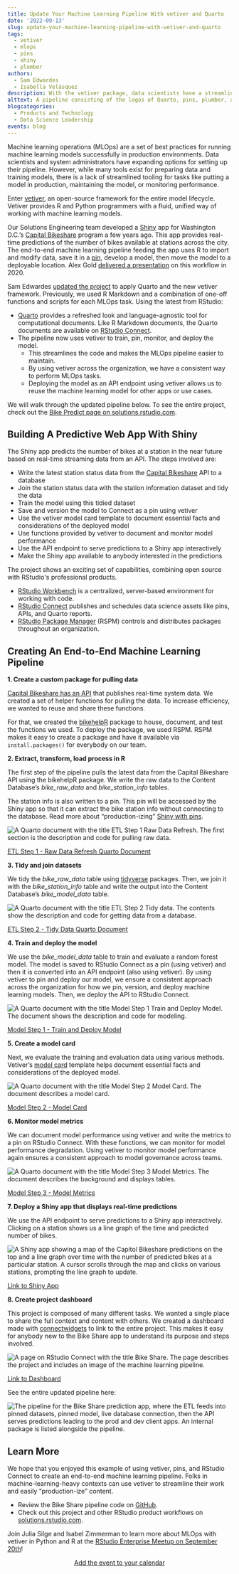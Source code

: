 ```yaml
---
title: Update Your Machine Learning Pipeline With vetiver and Quarto
date: '2022-09-13'
slug: update-your-machine-learning-pipeline-with-vetiver-and-quarto
tags:
  - vetiver
  - mlops
  - pins
  - shiny
  - plumber
authors:
  - Sam Edwardes
  - Isabella Velásquez
description: With the vetiver package, data scientists have a streamlined, consistent way to maintain machine learning pipelines. We recently updated our Bike Share prediction application using vetiver and Quarto.
alttext: A pipeline consisting of the logos of Quarto, pins, plumber, and Shiny, with the logo of vetiver forming the link between the four.
blogcategories:
  - Products and Technology
  - Data Science Leadership
events: blog
---
```


Machine learning operations (MLOps) are a set of best practices for running machine learning models successfully in production environments. Data scientists and system administrators have expanding options for setting up their pipeline. However, while many tools exist for preparing data and training models, there is a lack of streamlined tooling for tasks like putting a model in production, maintaining the model, or monitoring performance.

Enter <a href="https://vetiver.rstudio.com/" target = "_blank">vetiver</a>, an open-source framework for the entire model lifecycle. Vetiver provides R and Python programmers with a fluid, unified way of working with machine learning models.

Our Solutions Engineering team developed a <a href="https://shiny.rstudio.com/" target = "_blank">Shiny</a> app for Washington D.C.’s <a href="https://www.capitalbikeshare.com/" target = "_blank">Capital Bikeshare</a> program a few years ago. This app provides real-time predictions of the number of bikes available at stations across the city. The end-to-end machine learning pipeline feeding the app uses R to import and modify data, save it in a <a href="https://pins.rstudio.com/" target = "_blank">pin</a>, develop a model, then move the model to a deployable location. Alex Gold <a href="https://www.rstudio.com/resources/rstudioconf-2020/deploying-end-to-end-data-science-with-shiny-plumber-and-pins/" target = "_blank">delivered a presentation</a> on this workflow in 2020.

Sam Edwardes <a href="https://solutions.rstudio.com/example/bike_predict/" target = "_blank">updated the project</a> to apply Quarto and the new vetiver framework. Previously, we used R Markdown and a combination of one-off functions and scripts for each MLOps task. Using the latest from RStudio:

* <a href="https://quarto.org/" target = "_blank">Quarto</a> provides a refreshed look and language-agnostic tool for computational documents. Like R Markdown documents, the Quarto documents are available on <a href="https://www.rstudio.com/products/connect/" target = "_blank">RStudio Connect</a>.
* The pipeline now uses vetiver to train, pin, monitor, and deploy the model.
    * This streamlines the code and makes the MLOps pipeline easier to maintain.
    * By using vetiver across the organization, we have a consistent way to perform MLOps tasks.
    * Deploying the model as an API endpoint using vetiver allows us to reuse the machine learning model for other apps or use cases.

We will walk through the updated pipeline below. To see the entire project, check out the <a href="https://solutions.rstudio.com/example/bike_predict/" target = "_blank">Bike Predict page on solutions.rstudio.com</a>.

## Building A Predictive Web App With Shiny

The Shiny app predicts the number of bikes at a station in the near future based on real-time streaming data from an API. The steps involved are:

* Write the latest station status data from the <a href="https://capitalbikeshare.com" target = "_blank">Capital Bikeshare</a> API to a database
* Join the station status data with the station information dataset and tidy the data
* Train the model using this tidied dataset
* Save and version the model to Connect as a pin using vetiver
* Use the vetiver model card template to document essential facts and considerations of the deployed model
* Use functions provided by vetiver to document and monitor model performance
* Use the API endpoint to serve predictions to a Shiny app interactively
* Make the Shiny app available to anybody interested in the predictions

The project shows an exciting set of capabilities, combining open source with RStudio's professional products.

* <a href="https://www.rstudio.com/products/workbench/" target = "_blank">RStudio Workbench</a> is a centralized, server-based environment for working with code.
* <a href="https://www.rstudio.com/products/connect/" target = "_blank">RStudio Connect</a> publishes and schedules data science assets like pins, APIs, and Quarto reports.
* <a href="https://www.rstudio.com/products/package-manager/" target = "_blank">RStudio Package Manager</a> (RSPM) controls and distributes packages throughout an organization.

## Creating An End-to-End Machine Learning Pipeline

**1. Create a custom package for pulling data**

<a href="https://www.google.com/search?client=firefox-b-1-d&q=capital+bikshare+api" target = "_blank">Capital Bikeshare has an API</a> that publishes real-time system data. We created a set of helper functions for pulling the data. To increase efficiency, we wanted to reuse and share these functions.

For that, we created the <a href="https://github.com/sol-eng/bikeHelpR" target = "_blank">bikehelpR</a> package to house, document, and test the functions we used. To deploy the package, we used RSPM. RSPM makes it easy to create a package and have it available via `install.packages()` for everybody on our team.

**2. Extract, transform, load process in R**

The first step of the pipeline pulls the latest data from the Capital Bikeshare API using the bikehelpR package. We write the raw data to the Content Database’s _bike_raw_data_ and _bike_station_info_ tables. 

The station info is also written to a pin. This pin will be accessed by the Shiny app so that it can extract the bike station info without connecting to the database. Read more about “production-izing” <a href="https://rviews.rstudio.com/2019/10/17/deploying-data-with-pins/" target = "_blank">Shiny with pins</a>.

![A Quarto document with the title ETL Step 1 Raw Data Refresh. The first section is the description and code for pulling raw data.](images/image1.png)

<a href="https://colorado.rstudio.com/rsc/bike-predict-r-raw-data-refresh/" target = "_blank">ETL Step 1 - Raw Data Refresh Quarto Document</a>

**3. Tidy and join datasets**

We tidy the _bike_raw_data_ table using <a href="https://www.tidyverse.org/" target = "_blank">tidyverse</a> packages. Then, we join it with the _bike_station_info_ table and write the output into the Content Database’s _bike_model_data_ table.

![A Quarto document with the title ETL Step 2 Tidy data. The contents show the description and code for getting data from a database.](images/image2.png)

<a href="https://colorado.rstudio.com/rsc/bike-predict-r-tidy-data/document.html" target = "_blank">ETL Step 2 - Tidy Data Quarto Document</a>

**4. Train and deploy the model**

We use the _bike_model_data_ table to train and evaluate a random forest model. The model is saved to RStudio Connect as a pin (using vetiver) and then it is converted into an API endpoint (also using vetiver). By using vetiver to pin and deploy our model, we ensure a consistent approach across the organization for how we pin, version, and deploy machine learning models. Then, we deploy the API to RStudio Connect.

![A Quarto document with the title Model Step 1 Train and Deploy Model. The document shows the description and code for modeling.](images/image3.png)

<a href="https://colorado.rstudio.com/rsc/bike-predict-r-train-and-deploy-model/document.html" target = "_blank">Model Step 1 - Train and Deploy Model</a>

**5. Create a model card**

Next, we evaluate the training and evaluation data using various methods. Vetiver’s <a href="https://dl.acm.org/doi/10.1145/3287560.3287596" target = "_blank">model card</a> template helps document essential facts and considerations of the deployed model.

![A Quarto document with the title Model Step 2 Model Card. The document describes a model card.](images/image4.png)

<a href="https://colorado.rstudio.com/rsc/bike-predict-r-model-card/document.html" target = "_blank">Model Step 2 - Model Card</a>

**6. Monitor model metrics**

We can document model performance using vetiver and write the metrics to a pin on RStudio Connect. With these functions, we can monitor for model performance degradation. Using vetiver to monitor model performance again ensures a consistent approach to model governance across teams.

![A Quarto document with the title Model Step 3 Model Metrics. The document describes the background and displays tables.](images/image5.png)

<a href="https://colorado.rstudio.com/rsc/bike-predict-r-model-metrics/document.html" target = "_blank">Model Step 3 - Model Metrics</a>

**7. Deploy a Shiny app that displays real-time predictions**

We use the API endpoint to serve predictions to a Shiny app interactively. Clicking on a station shows us a line graph of the time and predicted number of bikes.

![A Shiny app showing a map of the Capitol Bikeshare predictions on the top and a line graph over time with the number of predicted bikes at a particular station. A cursor scrolls through the map and clicks on various stations, prompting the line graph to update.](images/image6.gif)

<a href="https://colorado.rstudio.com/rsc/bike-predict-r-client-app/" target = "_blank">Link to Shiny App</a>

**8. Create project dashboard**

This project is composed of many different tasks. We wanted a single place to share the full context and content with others. We created a dashboard made with <a href="https://rstudio.github.io/connectwidgets/" target = "_blank">connectwidgets</a> to link to the entire project. This makes it easy for anybody new to the Bike Share app to understand its purpose and steps involved.

![A page on RStudio Connect with the title Bike Share. The page describes the project and includes an image of the machine learning pipeline.](images/image7.png)

<a href="https://colorado.rstudio.com/rsc/bike-predict-r-dashboard/document.html" target = "_blank">Link to Dashboard</a>

See the entire updated pipeline here:

![The pipeline for the Bike Share prediction app, where the ETL feeds into pinned datasets, pinned model, live database connection, then the API serves predictions leading to the prod and dev client apps. An internal package is listed alongside the pipeline.](images/image8.png)

## Learn More

We hope that you enjoyed this example of using vetiver, pins, and RStudio Connect to create an end-to-end machine learning pipeline. Folks in machine-learning-heavy contexts can use vetiver to streamline their work and easily “production-ize” content.

* Review the Bike Share pipeline code on <a href="https://github.com/sol-eng/bike_predict" target = "_blank">GitHub</a>.
* Check out this project and other RStudio product workflows on <a href="https://solutions.rstudio.com/example/bike_predict/" target = "_blank">solutions.rstudio.com</a>.

Join Julia Silge and Isabel Zimmerman to learn more about MLOps with vetiver in Python and R at the <a href="https://www.youtube.com/watch?v=oFQANK13-k4" target = "_blank">RStudio Enterprise Meetup on September 20th</a>!
<center>
<a class="btn btn-primary" href="https://www.addevent.com/event/In13519032" target="_blank">Add the event to your calendar</a>
</center>
